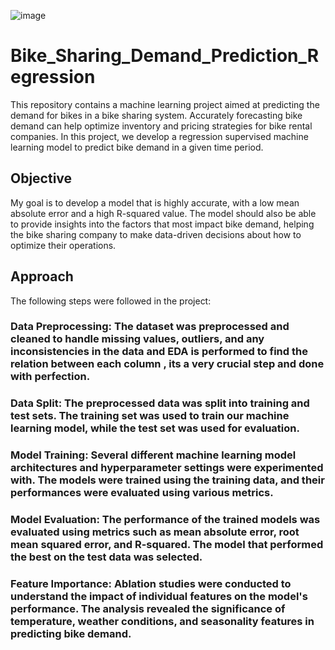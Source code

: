 ![image](https://github.com/user-attachments/assets/ffd50d23-d4b0-4ecd-bec7-3828466410ef)


# Bike_Sharing_Demand_Prediction_Regression

This repository contains a machine learning project aimed at predicting the demand for bikes in a bike sharing system. Accurately forecasting bike demand can help optimize inventory and pricing strategies for bike rental companies. In this project, we develop a regression supervised machine learning model to predict bike demand in a given time period.

## Objective 

My goal is to develop a model that is highly accurate, with a low mean absolute error and a high R-squared value. The model should also be able to provide insights into the factors that most impact bike demand, helping the bike sharing company to make data-driven decisions about how to optimize their operations.

## Approach
The following steps were followed in the project:

### Data Preprocessing: The dataset was preprocessed and cleaned to handle missing values, outliers, and any inconsistencies in the data and EDA is performed to find the relation between each column , its a very crucial step and done with perfection.

### Data Split: The preprocessed data was split into training and test sets. The training set was used to train our machine learning model, while the test set was used for evaluation.

### Model Training: Several different machine learning model architectures and hyperparameter settings were experimented with. The models were trained using the training data, and their performances were evaluated using various metrics.

### Model Evaluation: The performance of the trained models was evaluated using metrics such as mean absolute error, root mean squared error, and R-squared. The model that performed the best on the test data was selected.

### Feature Importance: Ablation studies were conducted to understand the impact of individual features on the model's performance. The analysis revealed the significance of temperature, weather conditions, and seasonality features in predicting bike demand.
